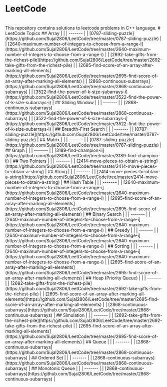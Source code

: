 # LeetCode
<br>
This repository contains solutions to leetcode problems in C++ language. 
<!---LeetCode Topics Start-->
# LeetCode Topics
## Array
|  |
| ------- |
| [0787-sliding-puzzle](https://github.com/Sujal2806/LeetCode/tree/master/0787-sliding-puzzle) |
| [2640-maximum-number-of-integers-to-choose-from-a-range-i](https://github.com/Sujal2806/LeetCode/tree/master/2640-maximum-number-of-integers-to-choose-from-a-range-i) |
| [2692-take-gifts-from-the-richest-pile](https://github.com/Sujal2806/LeetCode/tree/master/2692-take-gifts-from-the-richest-pile) |
| [2695-find-score-of-an-array-after-marking-all-elements](https://github.com/Sujal2806/LeetCode/tree/master/2695-find-score-of-an-array-after-marking-all-elements) |
| [2868-continuous-subarrays](https://github.com/Sujal2806/LeetCode/tree/master/2868-continuous-subarrays) |
| [3522-find-the-power-of-k-size-subarrays-i](https://github.com/Sujal2806/LeetCode/tree/master/3522-find-the-power-of-k-size-subarrays-i) |
## Sliding Window
|  |
| ------- |
| [2868-continuous-subarrays](https://github.com/Sujal2806/LeetCode/tree/master/2868-continuous-subarrays) |
| [3522-find-the-power-of-k-size-subarrays-i](https://github.com/Sujal2806/LeetCode/tree/master/3522-find-the-power-of-k-size-subarrays-i) |
## Breadth-First Search
|  |
| ------- |
| [0787-sliding-puzzle](https://github.com/Sujal2806/LeetCode/tree/master/0787-sliding-puzzle) |
## Matrix
|  |
| ------- |
| [0787-sliding-puzzle](https://github.com/Sujal2806/LeetCode/tree/master/0787-sliding-puzzle) |
## Graph
|  |
| ------- |
| [3189-find-champion-ii](https://github.com/Sujal2806/LeetCode/tree/master/3189-find-champion-ii) |
## Two Pointers
|  |
| ------- |
| [2414-move-pieces-to-obtain-a-string](https://github.com/Sujal2806/LeetCode/tree/master/2414-move-pieces-to-obtain-a-string) |
## String
|  |
| ------- |
| [2414-move-pieces-to-obtain-a-string](https://github.com/Sujal2806/LeetCode/tree/master/2414-move-pieces-to-obtain-a-string) |
## Hash Table
|  |
| ------- |
| [2640-maximum-number-of-integers-to-choose-from-a-range-i](https://github.com/Sujal2806/LeetCode/tree/master/2640-maximum-number-of-integers-to-choose-from-a-range-i) |
| [2695-find-score-of-an-array-after-marking-all-elements](https://github.com/Sujal2806/LeetCode/tree/master/2695-find-score-of-an-array-after-marking-all-elements) |
## Binary Search
|  |
| ------- |
| [2640-maximum-number-of-integers-to-choose-from-a-range-i](https://github.com/Sujal2806/LeetCode/tree/master/2640-maximum-number-of-integers-to-choose-from-a-range-i) |
## Greedy
|  |
| ------- |
| [2640-maximum-number-of-integers-to-choose-from-a-range-i](https://github.com/Sujal2806/LeetCode/tree/master/2640-maximum-number-of-integers-to-choose-from-a-range-i) |
## Sorting
|  |
| ------- |
| [2640-maximum-number-of-integers-to-choose-from-a-range-i](https://github.com/Sujal2806/LeetCode/tree/master/2640-maximum-number-of-integers-to-choose-from-a-range-i) |
| [2695-find-score-of-an-array-after-marking-all-elements](https://github.com/Sujal2806/LeetCode/tree/master/2695-find-score-of-an-array-after-marking-all-elements) |
## Heap (Priority Queue)
|  |
| ------- |
| [2692-take-gifts-from-the-richest-pile](https://github.com/Sujal2806/LeetCode/tree/master/2692-take-gifts-from-the-richest-pile) |
| [2695-find-score-of-an-array-after-marking-all-elements](https://github.com/Sujal2806/LeetCode/tree/master/2695-find-score-of-an-array-after-marking-all-elements) |
| [2868-continuous-subarrays](https://github.com/Sujal2806/LeetCode/tree/master/2868-continuous-subarrays) |
## Simulation
|  |
| ------- |
| [2692-take-gifts-from-the-richest-pile](https://github.com/Sujal2806/LeetCode/tree/master/2692-take-gifts-from-the-richest-pile) |
| [2695-find-score-of-an-array-after-marking-all-elements](https://github.com/Sujal2806/LeetCode/tree/master/2695-find-score-of-an-array-after-marking-all-elements) |
## Queue
|  |
| ------- |
| [2868-continuous-subarrays](https://github.com/Sujal2806/LeetCode/tree/master/2868-continuous-subarrays) |
## Ordered Set
|  |
| ------- |
| [2868-continuous-subarrays](https://github.com/Sujal2806/LeetCode/tree/master/2868-continuous-subarrays) |
## Monotonic Queue
|  |
| ------- |
| [2868-continuous-subarrays](https://github.com/Sujal2806/LeetCode/tree/master/2868-continuous-subarrays) |
<!---LeetCode Topics End-->